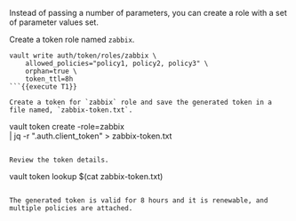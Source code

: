 Instead of passing a number of parameters, you can create a role with a set of parameter values set.

Create a token role named `zabbix`.

```
vault write auth/token/roles/zabbix \
    allowed_policies="policy1, policy2, policy3" \
    orphan=true \
    token_ttl=8h
```{{execute T1}}

Create a token for `zabbix` role and save the generated token in a file named, `zabbix-token.txt`.

```
vault token create -role=zabbix \
   | jq -r ".auth.client_token" > zabbix-token.txt
```{{execute T1}}

Review the token details.

```
vault token lookup $(cat zabbix-token.txt)
```{{execute T1}}

The generated token is valid for 8 hours and it is renewable, and multiple policies are attached.
